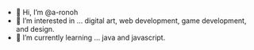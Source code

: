 - 👋 Hi, I’m @a-ronoh
- 👀 I’m interested in ... digital art, web development, game development, and design.
- 🌱 I’m currently learning ... java and javascript. 
